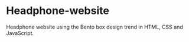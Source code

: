 # Headphone-website
Headphone website using the Bento box design trend in HTML, CSS and JavaScript.
